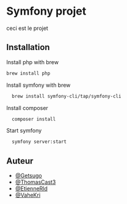 # Symfony projet

ceci est le projet

## Installation

Install php with brew

```bash
brew install php  
```

Install symfony with brew

```bash
  brew install symfony-cli/tap/symfony-cli
```

Install composer

```bash
  composer install
```

Start symfony

```bash
  symfony server:start  
```
## Auteur

- [@Getsugo](https://github.com/Getsugo)
- [@ThomasCast3](https://github.com/ThomasCast3)
- [@EtienneRld](https://github.com/EtienneRld)
- [@VaheKri](https://github.com/VaheKri)